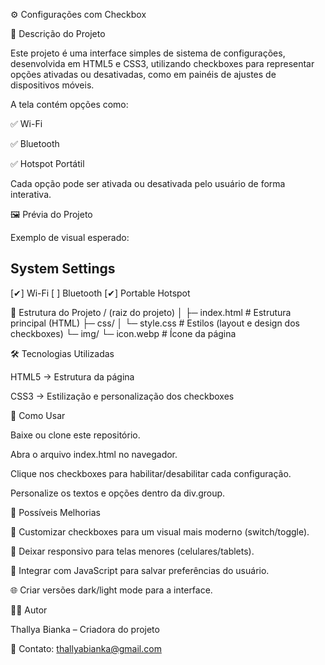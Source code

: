 ⚙️ Configurações com Checkbox

📌 Descrição do Projeto

Este projeto é uma interface simples de sistema de configurações, desenvolvida em HTML5 e CSS3, utilizando checkboxes para representar opções ativadas ou desativadas, como em painéis de ajustes de dispositivos móveis.

A tela contém opções como:

✅ Wi-Fi

✅ Bluetooth

✅ Hotspot Portátil

Cada opção pode ser ativada ou desativada pelo usuário de forma interativa.

🖼 Prévia do Projeto

Exemplo de visual esperado:

System Settings
--------------------------------
[✔] Wi-Fi
[ ] Bluetooth
[✔] Portable Hotspot

📂 Estrutura do Projeto
/ (raiz do projeto)
│
├─ index.html             # Estrutura principal (HTML)
├─ css/
│   └─ style.css          # Estilos (layout e design dos checkboxes)
└─ img/
    └─ icon.webp          # Ícone da página

🛠 Tecnologias Utilizadas

HTML5 → Estrutura da página

CSS3 → Estilização e personalização dos checkboxes

🚀 Como Usar

Baixe ou clone este repositório.

Abra o arquivo index.html no navegador.

Clique nos checkboxes para habilitar/desabilitar cada configuração.

Personalize os textos e opções dentro da div.group.

🌟 Possíveis Melhorias

🎨 Customizar checkboxes para um visual mais moderno (switch/toggle).

📱 Deixar responsivo para telas menores (celulares/tablets).

💾 Integrar com JavaScript para salvar preferências do usuário.

🌐 Criar versões dark/light mode para a interface.

👩‍💻 Autor

Thallya Bianka – Criadora do projeto

📧 Contato: thallyabianka@gmail.com
